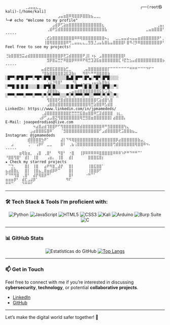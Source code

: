 ~~~
⠀⠀⠀⠀⠀⠀⠀⠀⠀⠀⠀⠀⠀⠀   ⠀⠀⠀⠀⠀⠀⠀⢀⣠⣤⣤⣄⣀⠀⠀⠀⠀⠀⠀⠀⠀⠀⠀⠀⠀⠀⠀⠀⠀⠀⠀⠀⠀⠀⠀⠀⠀⠀⠀⠀⠀⠀⠀⠀      ┌──(root㉿kali)-[/home/kali]  
⠀⠀⠀⠀⠀⠀⠀⠀⠀⠀⠀⠀⠀⠀⠀⠀⠀⠀⠀⣠⣤⣶⣿⠿⢿⣿⣿⡿⣿⣿⣷⣦⣀⣀⡀⠀⠀⠀⠀⠀⠀⠀⠀⠀⠀⠀⠀⠀⠀⠀⠀⠀⠀⠀⠀⠀⠀⠀⠀      └─# echo "Welcome to my profile"
⠀⠀⠀⠀⠀⠀⠀⠀⠀⠀⠀⠀⠀⠀⠀⠀⠀⣠⣾⡿⢋⣵⣶⣿⣿⣿⣿⣿⣿⣿⣿⣿⣿⣿⣿⣆⠀⠀⠀⠀⠀⠀⠀⠀⠀⠀⠀⠀⠀⠀⠀⠀⠀⠀⠀⢀⣤⡄⠀	    
⠀⠀⠀⠀⠀⠀⠀⠀⠀⠀⠀⠀⠀⠀⠀⢀⣾⠟⣫⣾⣿⣿⣿⣿⣿⣿⣿⣿⣿⣿⣿⣿⣿⣿⣿⣿⣧⠀⠀⠀⠀⠀⠀⠀⠀⠀⠀⠀⠀⠀⠀⣀⣤⣶⣿⣿⣿⠃⠀    ----- 
⠀⠀⠀⠀⠀⠀⠀⠀⠀⠀⠀⠀⠀⠀⢀⣞⣵⣿⣿⣿⣿⣿⣿⣿⣿⠿⠿⢿⣿⣿⣿⣿⣿⣿⣿⣿⠦⡄⠀⠀⣀⣀⣤⣤⣴⢤⣤⣤⣶⣾⣿⣿⣿⣿⣿⡿⠃⡀⠀  
⠀⠀⠀⠀⠀⠀⠀⠀⠀⠀⠀⠀⠀⠀⢸⣿⢿⣿⣿⣿⣿⣿⠿⢛⣀⣤⣤⣄⣄⣀⣻⣻⣘⣠⣤⣧⣿⣧⣤⣿⣿⣿⣿⠇⣿⠻⢜⡻⠿⣿⣿⣿⣿⣿⣿⣿⡿⠃⠀ Feel free to see my projects!
                 ⢘⣷⣿⣿⣿⣻⣭⣴⣾⣿⣿⣿⣿⣿⣿⣿⣿⣿⣿⣿⡿⢟⣩⣾⣿⣿⣿⣿⠟⣸⡇⠰⡦⠀⣠⣿⣿⣿⣿⣿⣿⣿⣿⠇⠀⠀⠀⠀⠀⠀⠀⠀⠀⠀⠀⠀⠀⠀⠀⠀⠀⠀⠀⠀   
⠀⠀⠀⠀⠀⠀⠀⠀⠀⠀⠀⠀⠀⠀⠀⣻⡿⣿⣭⣛⡛⠿⣿⣿⡿⠿⠿⠿⠟⢿⣛⣹⣽⣯⣶⣿⣿⣿⣿⣿⣿⣏⠸⣟⣓⣢⣤⣾⣿⣿⣿⣿⣿⣿⣿⣿⣿⡦⠄ -----
⠀⠀⠀⠀⠀⠀⠀⠀⠀⠀⠀⠀⠀⣤⣾⣟⣿⣯⣿⣿⣿⣷⣋⣀⠀⠀⠀⠀⢀⣤⣿⣿⣿⣿⣿⣿⣿⡏⠉⠉⠉⠉⠉⠉⠉⠛⠛⠛⠉⠉⠉⠙⠋⠉⠀⠀⠀⠀⠀
⠀⠀⠀⠀⠀⠀⠀⠀⠀⠀⠀⠀⠀⠘⣿⣷⣿⣿⣿⣿⣿⣽⣯⣽⣷⡆⠀⠀⠻⠿⠓⠛⠛⣿⣿⣿⣿⣷⠀⠀⠀⠀⠀⠀⠀⠀⠀⠀⠀⠀⠀⠀⠀⠀⠀⠀⠀⠀⠀     ░█▀▀░█▀█░█▀▀░▀█▀░█▀█░█░░░░░█▄█░█▀▀░█▀▄░▀█▀░█▀█░░░░
⠀⠀⠀⠀⠀⠀⠀⠀⠀⠀⠀⠀⠀⠀⠀⢡⣭⡹⢿⣿⠃⠀⠀⠀⠘⢯⠀⢀⣀⣀⣀⢠⣤⣬⣧⣿⣷⣮⠀⠀⠀⠀⠀⠀⠀⠀⠀⠀⠀⠀⠀⠀⠀⠀⠀⠀⠀⠀⠀	     ░▀▀█░█░█░█░░░░█░░█▀█░█░░░░░█░█░█▀▀░█░█░░█░░█▀█░░▀░
⠀⠀⠀⠀⠀⠀⠀⠀⠀⠀⠀⠀⠀⠀⠀⣼⣿⣿⣷⣄⠀⠀⠀⣀⣤⣶⣾⣿⣿⣿⣿⣿⣿⣿⣯⣯⣩⣽⣄⠀⠀⠀⠀⠀⠀⠀⠀⠀⠀⠀⠀⠀⠀⠀⠀⠀⠀⠀⠀     ░▀▀▀░▀▀▀░▀▀▀░▀▀▀░▀░▀░▀▀▀░░░▀░▀░▀▀▀░▀▀░░▀▀▀░▀░▀░░▀░
⠀⠀⠀⠀⠀⠀⠀⠀⠀⠀⠀⠀⠀⠀⠀⢻⣿⣿⣿⢟⣿⣾⣿⣿⣿⣿⣿⣿⣿⣿⣿⣿⣿⢏⣵⣾⣿⢣⣿⠀⠀⠀⠀⠀⠀⠀⠀⠀⠀⠀⠀⠀⠀⠀⠀⠀⠀⠀⠀
⠀⠀⠀⠀⠀⠀⠀⠀⠀⠀⠀⠀⠀⠀⠀⣠⣿⣿⣾⣿⣿⣿⣿⣿⣿⣿⣿⣿⣿⣿⢿⣛⣵⣿⣿⠿⣣⣾⣿⠀⠀⠀⠀⠀⠀⠀⠀⠀⠀⠀⠀⠀⠀⠀⠀⠀⠀⠀⠀     LinkedIn: https://www.linkedin.com/in/jpmamededs/
⠀⠀⠀⠀⠀⠀⠀⠀⠀⠀⠀⠀⠀⢀⣼⣿⣿⣿⣿⣿⣿⣿⣿⣟⣛⣛⣛⣯⣿⣶⣿⣿⠿⣋⣽⣾⣿⣿⣿⠀⢰⣆⡀⠀⠀⠀⠀⠀⠀⠀⠀⠀⠀⠀⠀⠀⠀⠀⠀
⠀⠀⠀⠀⠀⠀⠀⠀⠀⠀⠀⠀⢠⡾⠋⣠⣠⣿⣝⢻⣿⣿⣿⣿⣿⣿⣿⢿⣛⣻⣿⣶⣿⣿⣿⣿⣿⣿⡇⣴⣿⣿⣿⡄⠀⠀⠀⠀⠀⠀⠀⠀⠀⠀⠀⠀⠀⠀⠀   E-Mail: joaopedrodias@live.com
⠀⠀⠀⠀⠀⠀⠀⠀⠀⠀⠲⣴⣿⣴⣾⢹⣿⣿⠟⠋⢻⣿⣿⣿⣿⣿⣿⣾⣿⣿⣿⣿⣿⣿⣿⠿⠛⣻⣿⣿⣿⣿⣿⢳⣄⠀⠀⠀⠀⠀⠀⠀⠀⠀⠀⠀⠀⠀⠀
⠀⠀⠀⠀⠀⠀⠀⠀⠀⣠⣴⣿⣿⣿⣯⣿⠿⠁⠀⠀⠈⣻⣿⣿⣿⣿⣿⣿⣿⣿⣿⣿⣿⣿⠋⣠⣾⣿⣿⣿⣿⢟⣩⣿⣿⣷⣦⣀⠀⠀⠀⠀⠀⠀⠀⠀⠀⠀⠀  Instagram: @jpmamededs
⠀⠀⠀⠀⠀⠀⠀⠀⣾⣿⣿⣿⣿⣳⠟⠁⠀⠀⠀⠀⣼⡇⠙⠻⢿⣿⣿⣿⣿⣿⣿⣿⣿⣿⣾⣿⣿⣿⣿⣿⡿⣴⣿⣿⣿⣿⣿⣿⣷⣤⡀⠀⠀⠀⠀⠀⠀⠀⠀
⠀⠀⣠⠀⠀⠀⠀⠀⢈⠉⠉⢩⡿⠏⠀⣀⣀⠀⠀⠀⣿⠇⠀⢀⣦⢨⣿⣿⣿⣿⣿⣿⣿⣿⣿⣿⣿⣿⣿⢛⣾⣿⣿⣿⣿⣿⣿⢿⣿⣿⠿⠲⠄⠀⠀⠀⠀⠀⠀ -----
⠀⠀⠀⠀⠀⣶⢿⣷⣶⡀⠀⢠⣿⠀⢀⣿⠃⠀⠀⠻⣿⠃⠀⠐⣿⠀⠀⢸⡿⠿⠿⠿⠿⠿⣿⣿⣿⣿⣿⠿⠿⠿⠱⠟⠛⠙⠛⠛⠉⠁⠀⠀⠀⠀⠀⠀⠀⠀⠀⠀⠀⠀⠀
⠘⣿⣿⢻⣿⠃⠀⣾⡇⠀⢸⣿⠀⠀⠀⢠⣶⡄⠀⢸⣿⠀⠀⣾⡇⠀⠀⠀⠀⠀⣿⣿⣿⣯⣿⡆⠀⠀⠀⠀⠀⠀⠀⠀⠀⠀⠀⠀⠀⠀⠀⠀⠀⠀⠀⠀⠀⠀⠀   ★ Check my starred projects
⠀⠉⣙⡀⠀⠀⠀⣿⡇⠀⢸⣿⠀⠀⣴⠟⠻⣿⣀⣼⡟⠀⠀⣿⡇⠀⠀⠀⠀⠀⢸⣿⣯⣿⣿⠁⠀⠀⠀⠀⠀⠀⠀⠀⠀⠀⠀⠀⠀⠀⠀⠀⠀⠀⠀⠀⠀⠀⠀
⣦⣴⣿⣿⣆⠀⠀⣿⡇⠀⢸⣿⣦⣀⣿⣶⣾⡿⠟⠉⠀⠀⠀⣿⡇⠀⠀⠀⠀⠀⢸⣿⣿⡿⠋⠀⠀⠀⠀⠀⠀⠀⠀⠀⠀⠀⠀⠀⠀⠀⠀⠀⠀⠀⠀⠀⠀⠀⠀
⠋⠙⠛⢻⣿⠀⢀⣿⠃⠀⣼⡟⢿⣿⡿⠛⠁⠀⠀⠀⠀⠀⠀⣿⠇⠀⠀⠀⠀⠐⠛⠉⠁⠀⠀⠀⠀⠀⠀⠀⠀⠀⠀⠀⠀⠀⠀⠀⠀⠀⠀⠀⠀⠀⠀⠀⠀⠀⠀
⣶⣶⣶⡿⠃⠀⣾⣏⣠⣼⡿⠁⠀⠀⠀⠀⠀⠀⠀⠀⠀⠀⠻⠏⠀⠀⠀⠀⠀⠀⠀⠀⠀⠀⠀⠀⠀⠀⠀⠀⠀⠀⠀⠀⠀⠀⠀⠀⠀⠀⠀⠀⠀⠀⠀⠀⠀⠀⠀
⠛⠛⠉⠀⠀⠀⠙⠛⠛⠋⠀⠀⠀⠀⠀⠀⠀⠀⠀⠀⠀⠀⠀⠀⠀⠀⠀⠀⠀⠀⠀⠀⠀⠀⠀⠀⠀⠀⠀⠀⠀⠀⠀⠀⠀⠀⠀⠀⠀⠀⠀⠀⠀⠀⠀⠀⠀⠀⠀
~~~
---

### 🛠️ Tech Stack & Tools I’m proficient with:

<div align="center">
  
![Python](https://img.shields.io/badge/python-3670A0?style=for-the-badge&logo=python&logoColor=ffdd54)
![JavaScript](https://img.shields.io/badge/javascript-%23323330.svg?style=for-the-badge&logo=javascript&logoColor=%23F7DF1E)
![HTML5](https://img.shields.io/badge/html5-%23E34F26.svg?style=for-the-badge&logo=html5&logoColor=white)
![CSS3](https://img.shields.io/badge/css3-%231572B6.svg?style=for-the-badge&logo=css3&logoColor=white)
![Kali](https://img.shields.io/badge/Kali-268BEE?style=for-the-badge&logo=kalilinux&logoColor=white)
![Arduino](https://img.shields.io/badge/Arduino-00979D?style=for-the-badge&logo=Arduino&logoColor=white)
![Burp Suite](https://img.shields.io/badge/Burp%20Suite-FF6633.svg?style=for-the-badge&logo=Burp-Suite&logoColor=white)
![C](https://img.shields.io/badge/C-A8B9CC.svg?style=for-the-badge&logo=C&logoColor=black)

</div>

---

### 📊 GitHub Stats

<div align="center">
  
![Estatísticas do GitHub](https://github-readme-stats.vercel.app/api?username=jpmamededs&show_icons=true&theme=dark)
[![Top Langs](https://github-readme-stats.vercel.app/api/top-langs/?username=jpmamededs&layout=compact&theme=vision-friendly-dark)](https://github.com/anuraghazra/github-readme-stats)

</div>

---

### 📫 Get in Touch

Feel free to connect with me if you’re interested in discussing **cybersecurity**, **technology**, or potential **collaborative projects**.

- [LinkedIn](https://www.linkedin.com)
- [GitHub](https://github.com)

---

Let’s make the digital world safer together! 🚀

